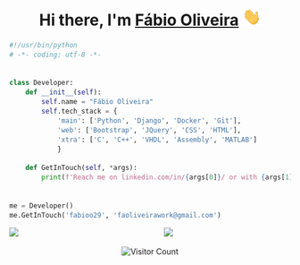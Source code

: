 <h1 align="center">Hi there, I'm <a href="https://www.linkedin.com/in/fabioo29/" target="_blank">Fábio Oliveira</a> <img
src="https://github.com/Fabioo29/Fabioo29/raw/main/images/Hi.gif" height="32" /></h1>
    
```python
#!/usr/bin/python
# -*- coding: utf-8 -*-


class Developer:
    def __init__(self):
        self.name = "Fábio Oliveira"
        self.tech_stack = {
            'main': ['Python', 'Django', 'Docker', 'Git'],
            'web': ['Bootstrap', 'JQuery', 'CSS', 'HTML'],
            'xtra': ['C', 'C++', 'VHDL', 'Assembly', 'MATLAB']
            }
    
    def GetInTouch(self, *args):
        print(f'Reach me on linkedin.com/in/{args[0]}/ or with {args[1]}.')


me = Developer()
me.GetInTouch('fabioo29', 'faoliveirawork@gmail.com')
```
<img  src="https://github-readme-stats.vercel.app/api?username=Fabioo29&show_icons=true&hide_border=true&theme=dark" width="45%" align="right" >
<img  src="https://github-readme-streak-stats.herokuapp.com/?user=Fabioo29&theme=dark" width="45%" >

<p align="center"> 
  <img src="https://profile-counter.glitch.me/Fabioo29/count.svg" alt="Visitor Count" align="center" />
</p>
